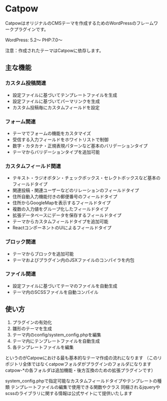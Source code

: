 # Catpow

CatpowはオリジナルのCMSテーマを作成するためのWordPressのフレームワークプラグインです。

WordPress: 5.2〜
PHP:7.0〜

注意：作成されたテーマはCatpowに依存します。


主な機能
---

### カスタム投稿関連

 * 設定ファイルに基づいてテンプレートファイルを生成
 * 設定ファイルに基づいてパーマリンクを生成
 * カスタム投稿毎にカスタムフィールドを設定
 
### フォーム関連

 * テーマでフォームの機能をカスタマイズ
 * 受信する入力フィールドをホワイトリストで制御
 * 数字・カタカナ・正規表現パターンなど基本のバリデーションタイプ
 * テーマからバリデーションタイプを追加可能
 
### カスタムフィールド関連

 * テキスト・ラジオボタン・チェックボックス・セレクトボックスなど基本のフィールドタイプ
 * 関連投稿・関連ユーザーなどのリレーションのフィールドタイプ
 * 住所自動入力機能付きの郵便番号のフィールドタイプ
 * 住所からGoogleMapを表示するフィールドタイプ
 * 複数の入力値をグループ化したフィールドタイプ
 * 拡張データベースにデータを保存するフィールドタイプ
 * テーマからカスタムフィールドタイプを追加可能
 * ReactコンポーネントのUIによるフィールドタイプ
 
### ブロック関連

 * テーマからブロックを追加可能
 * テーマおよびプラグイン内のJSXファイルのコンパイラを内包
 
### ファイル関連

 * 設定ファイルに基づいてテーマのファイルを自動生成
 * テーマ内のSCSSファイルを自動コンパイル

使い方
---

1. プラグインの有効化　
1. 雛形のテーマを生成
1. テーマ内のconfig/system_config.phpを編集
1. テーマ内にテンプレートファイルを自動生成
1. 各テンプレートファイルを編集

というのがCatpowにおける最も基本的なテーマ作成の流れになります
（このリポジトリ全体ではなくcatpowフォルダがプラグインのフォルダになります
catpow-*の各フォルダは追加機能・後方互換のための拡張プラグインです）

system_config.phpで指定可能なカスタムフィールドタイプやテンプレートの種類
テンプレートファイルの編集で使用できる関数やクラス
同梱されるjqueryやscssのライブラリに関する情報は公式サイトにて提供いたします

